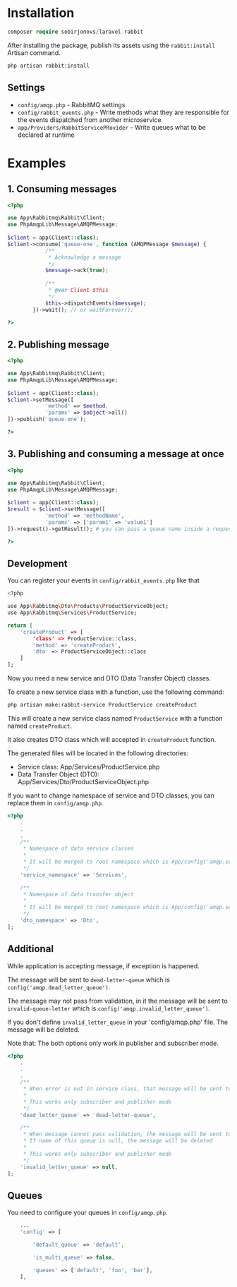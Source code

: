 # Installation

```php
composer require sobirjonovs/laravel-rabbit
```

After installing the package, publish its assets using the `rabbit:install` Artisan command.

```bash
php artisan rabbit:install
```

## Settings

- `config/amqp.php` - RabbitMQ settings
- `config/rabbit_events.php` - Write methods what they are responsible for the events dispatched from another
  microservice
- `app/Providers/RabbitServicePRovider` - Write queues what to be declared at runtime

# Examples

## 1. Consuming messages

```php
<?php

use App\Rabbitmq\Rabbit\Client;
use PhpAmqpLib\Message\AMQPMessage;
    
$client = app(Client::class);
$client->consume('queue-one', function (AMQPMessage $message) {
            /**
             * Acknowledge a message
             */
            $message->ack(true);
            
            /**
             * @var Client $this
             */
            $this->dispatchEvents($message);
        })->wait(); // or waitForever();

?>
```

## 2. Publishing message

```php
<?php

use App\Rabbitmq\Rabbit\Client;
use PhpAmqpLib\Message\AMQPMessage;
    
$client = app(Client::class);
$client->setMessage([
            'method' => $method,
            'params' => $object->all()
])->publish('queue-one');

?>
```

## 3. Publishing and consuming a message at once

```php
<?php

use App\Rabbitmq\Rabbit\Client;
use PhpAmqpLib\Message\AMQPMessage;
    
$client = app(Client::class);
$result = $client->setMessage([
            'method' => 'methodName',
            'params' => ['param1' => 'value1']
])->request()->getResult(); # you can pass a queue name inside a request method, otherwise it uses the default queue

?>
```

## Development

You can register your events in `config/rabbit_events.php` like that

```bash
<?php

use App\Rabbitmq\Dto\Products\ProductServiceObject;
use App\Rabbitmq\Services\ProductService;

return [
    'createProduct' => [
        'class' => ProductService::class,
        'method' => 'createProduct',
        'dto' => ProductServiceObject::class
    ]
];
```

Now you need a new service and DTO (Data Transfer Object) classes.

To create a new service class with a function, use the following command:

```bash
php artisan make:rabbit-service ProductService createProduct
```

This will create a new service class named `ProductService` with a function named `createProduct`.

It also creates DTO class which will accepted in `createProduct` function.

The generated files will be located in the following directories:
-   Service class: App/Services/ProductService.php
-   Data Transfer Object (DTO): App/Services/Dto/ProductServiceObject.php

If you want to change namespace of service and DTO classes, you can replace them in `config/amqp.php`.

```php
<?php
    .
    .
    .
    /**
     * Namespace of data service classes
     *
     * It will be merged to root namespace which is App/config('amqp.service_namespace')
     */
    'service_namespace' => 'Services',

    /**
     * Namespace of data transfer object
     *
     * It will be merged to root namespace which is App/config('amqp.service_namespace')/config('amqp.dto_namespace')
     */
    'dto_namespace' => 'Dto',
];
```

## Additional

While application is accepting message, if exception is happened.

The message will be sent to `dead-letter-queue` which is `config('amqp.dead_letter_queue')`.

The message may not pass from validation, in it the message will be sent to `invalid-queue-letter` which is `config('amqp.invalid_letter_queue')`.

If you don't define `invalid_letter_queue` in your 'config/amqp.php' file. The message will be deleted.

Note that: The both options only work in publisher and subscriber mode.

```php
<?php
    .
    .
    . 
    /**
     * When error is out in service class, that message will be sent to config('amqp.dead-letter-queue')
     *
     * This works only subscriber and publisher mode
     */
    'dead_letter_queue' => 'dead-letter-queue',

    /**
     * When message cannot pass validation, the message will be sent to this queue
     * If name of this queue is null, the message will be deleted
     *
     * This works only subscriber and publisher mode
     */
    'invalid_letter_queue' => null,
];
```

## Queues

You need to configure your queues in `config/amqp.php`.

```php
    ...
    'config' => [

        'default_queue' => 'default',

        'is_multi_queue' => false,

        'queues' => ['default', 'foo', 'bar'],
    ],
```
